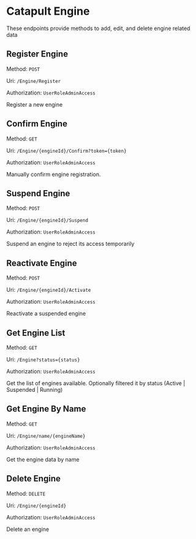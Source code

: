 # Catapult Engine

These endpoints provide methods to add, edit, and delete engine related data

## Register Engine
Method: `POST`

Uri: `/Engine/Register`

Authorization: `UserRoleAdminAccess`

Register a new engine

## Confirm Engine
Method: `GET`

Uri: `/Engine/{engineId}/Confirm?token={token}`

Authorization: `UserRoleAdminAccess`

Manually confirm engine registration.

## Suspend Engine
Method: `POST`

Uri: `/Engine/{engineId}/Suspend`

Authorization: `UserRoleAdminAccess`

Suspend an engine to reject its access temporarily

## Reactivate Engine
Method: `POST`

Uri: `/Engine/{engineId}/Activate`

Authorization: `UserRoleAdminAccess`

Reactivate a suspended engine


## Get Engine List
Method: `GET`

Uri: `/Engine?status={status}`

Authorization: `UserRoleAdminAccess`

Get the list  of engines available. Optionally filtered it by status (Active | Suspended | Running)

## Get Engine By Name
Method: `GET`

Uri: `/Engine/name/{engineName}`

Authorization: `UserRoleAdminAccess`

Get the engine data by name

## Delete Engine
Method: `DELETE`

Uri: `/Engine/{engineId}`

Authorization: `UserRoleAdminAccess`

Delete an engine
